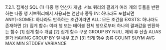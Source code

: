 7.2.1. 집계성 SQL
(1) 다중 행 연산자
  개념: 서브 쿼리의 결과가 여러 개의 튜플을 반환하는 다중 행 서브쿼리에서 사용되는 연산자 
  종류
    IN: 하나라도 포함되면
    ANY(=SOME): 하나라도 만족하는 조건이라면
    ALL: 모든 조건을
    EXISTS: 하나라도 존재하면
(2) 집계 함수: 여러 행 또는 테이블 전체 행으로부터 하나의 결과값을 반환하는 함수
  [1] 집계 함수 개념
  [2] 집계 함수 구문
    GROUP BY
      NULL 제외 후 산출
      ALIAS 불가
    HAVING
      GROUP BY 절 내부 조건
  [3] 집계 함수 종류
    COUNT
    SUYM
    AVG
    MAX
    MIN
    STDDEV
    VARIANCE          